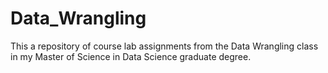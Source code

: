 # Data_Wrangling
This a repository of course lab assignments from the Data Wrangling class in my Master of Science in Data Science graduate degree.
